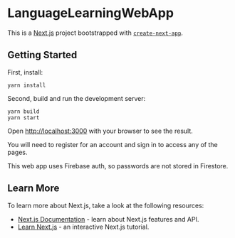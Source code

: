 # LanguageLearningWebApp

This is a [Next.js](https://nextjs.org/) project bootstrapped with [`create-next-app`](https://github.com/vercel/next.js/tree/canary/packages/create-next-app).

## Getting Started

First, install:

```
yarn install
```

Second, build and run the development server:

```
yarn build
yarn start
```

Open [http://localhost:3000](http://localhost:3000) with your browser to see the result.

You will need to register for an account and sign in to access any of the pages. 

This web app uses Firebase auth, so passwords are not stored in Firestore.


## Learn More

To learn more about Next.js, take a look at the following resources:

- [Next.js Documentation](https://nextjs.org/docs) - learn about Next.js features and API.
- [Learn Next.js](https://nextjs.org/learn) - an interactive Next.js tutorial.

